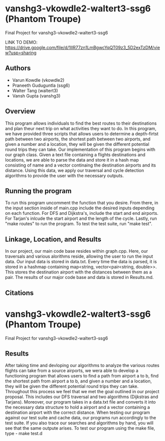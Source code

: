 # vanshg3-vkowdle2-waltert3-ssg6 (Phantom Troupe)
Final Project for vanshg3-vkowdle2-waltert3-ssg6

LINK TO DEMO: https://drive.google.com/file/d/1IIR77zn1LmBgwcYqQT09z3_5D2exTzDM/view?usp=sharing

## Authors
- Varun Kowdle (vkowdle2)
- Praneeth Guduguntla (ssg6)
- Walter Tang (waltert3)
- Vansh Gupta (vanshg3)

## Overview
This program allows individuals to find the best routes to their destinations and plan theur next trip on what activities they want to do. In this program, we have provided three scripts that allows users to determine a depth-firtst path between two airports, the shortest path between two airports, and given a number and a location, they will be given the different potential round trips they can take. Our implementation of this program begins with our graph class. Given a text file containing a flights destinations and locations, we are able to parse the data and store it in a hash map consisting of name and a vector continaing the destination airports and its distance. Using this data, we apply our traversal and cycle detection algorithms to provide the user with the necessary outputs. 

## Running the program
To run this program uncomment the function that you desire. From there, in the input section inside of main.cpp include the desired inputs depending on each function. For DFS and Dijkstra's, include the start and end airports. For Tarjan's inlcude the start airport and the length of the cycle. Lastly, run "make routes" to run the program. To test the test suite, run "make test".



## Linkage, Location, and Results
In our project, our main code base resides within graph.cpp. Here, our traversals and various alorithms reside, allowing the user to run the input data. Our input data is stored in data.txt. Every time the data is parsed, it is stored in a hashmap containing map<string, vector<pair<string, double>>. This stores the destination airport with the distances between them as a pair. The results of our major code base and data is stored in Results.md. 

## Citations
# vanshg3-vkowdle2-waltert3-ssg6 (Phantom Troupe)
Final Project for vanshg3-vkowdle2-waltert3-ssg6


## Results
After taking time and devloping our algorithms to analyze the various routes flights can take from a source airports, we wera able to develop a functioning program that allows users to find a path from airport a to b, find the shortest path from airport a to b, and given a number and a location, they will be given the different potential round trips they can take. Throughout this process we feel that we met the goal outlined in our project proposal. This includes our DFS traversal and two algorithms (Dijkstras and Tarjans). Moreover, our program takes in a data.txt file and converts it into the necessary data structure to hold a airport and a vector containing a destination airport with the correct distance. When testing our program against our test suite and cache data, our programs run accordingly to the test suite. If you also trace our searches and algorithms by hand, you will see that the same outpute arises. To test our program using the make file, type - make test.d
